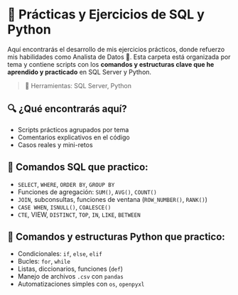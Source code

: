 # 🧠 Prácticas y Ejercicios de SQL y Python

Aquí encontrarás el desarrollo de mis ejercicios prácticos, donde refuerzo mis habilidades como Analista de Datos 🙌. Esta carpeta está organizada por tema y contiene scripts con los **comandos y estructuras clave que he aprendido y practicado** en SQL Server y Python.

> 🧰 Herramientas: SQL Server, Python

## 🔍 ¿Qué encontrarás aquí?

- Scripts prácticos agrupados por tema
- Comentarios explicativos en el código
- Casos reales y mini-retos

## 🧠 Comandos SQL que practico:
- `SELECT`, `WHERE`, `ORDER BY`, `GROUP BY`
- Funciones de agregación: `SUM()`, `AVG()`, `COUNT()`
- `JOIN`, subconsultas, funciones de ventana (`ROW_NUMBER()`, `RANK()`)
- `CASE WHEN`, `ISNULL()`, `COALESCE()`
- `CTE`, VIEW, `DISTINCT`, `TOP`, `IN`, `LIKE`, `BETWEEN`

## 🐍 Comandos y estructuras Python que practico:
- Condicionales: `if`, `else`, `elif`
- Bucles: `for`, `while`
- Listas, diccionarios, funciones (`def`)
- Manejo de archivos `.csv` con `pandas`
- Automatizaciones simples con `os`, `openpyxl`
